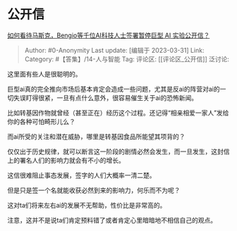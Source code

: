 # 公开信
[如何看待马斯克，Bengio等千位AI科技人士签署暂停巨型 AI 实验公开信？](https://www.zhihu.com/question/592530770/answer/2962268508)

> Author: #0-Anonymity
> Last update: [编辑于 2023-03-31]
> Link:
> Category:  #【答集】/14-人与智能
> Tag: 
> 评论区: [[评论区_公开信]]
> 泛讨论:

这里面有些人是很聪明的。

巨型ai真的完全推向市场后基本肯定会造成一些问题，尤其是反ai的阵营对ai的一切失误盯得很紧，一旦有点什么意外，很容易催生关于ai的恐怖新闻。

比如转基因作物就曾经（甚至正在）经历这个过程。还记得“相亲相爱一家人”发给你的各种可怕畸形儿么？

而ai所受的关注和潜在威胁，哪里是转基因食品所能望其项背的？

仅仅出于历史规律，就可以断言这一阶段的剧情必然会发生，而一旦发生，这封信上的署名人们的影响力就会有不小的增长。

这信很难阻止事态发展，签字的人们大概率一清二楚。

但是只是签一个名就能收获必然到来的影响力，何乐而不为呢？

这对ta们将来左右ai的发展不无帮助，性价比是非常高的。

注意，这并不是说ta们肯定预料错了或者肯定心里暗暗地不相信自己的观点。
